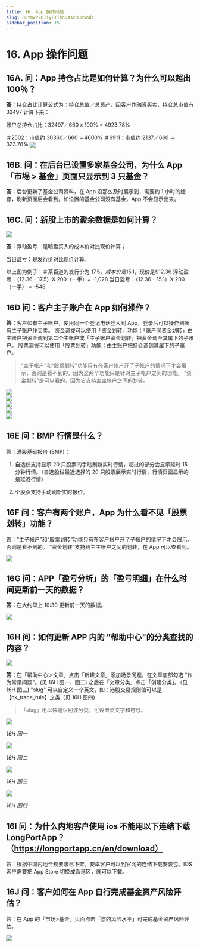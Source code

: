 ```yaml
---
title: 16. App 操作问题
slug: BuYmwP261iyFTiknDAscRHaSndc
sidebar_position: 15
---
```



# 16. App 操作问题

## 16A. 问：App 持仓占比是如何计算？为什么可以超出 100％？

<b>答：</b>持仓占比计算公式为：持仓总值／总资产，因客户作融资买卖，持仓总市值有 32497 计算下来：

账户总持仓占比：32497／660 x 100% = 4923.78%   

＃2502：市值约 30360／660 ＝4600%
＃6911：市值约 2137／660 ＝ 323.78% 
<img src="/assets/CF2Jb0wfDocCdkxP5q7cIGotn2b.png" src-width="652" src-height="1134" align="center"/>
## 16B. 问：在后台已设置多家基金公司，为什么 App「市埸 &gt; 基金」页面只显示到 3 只基金？
<b>答：</b>后台更新了基金公司资料，在 App 没那么及时展示到，需要约 1 小时的缓存，刷新页面后会看到。如设置的基金公司没有基金，App 不会显示出来。

## 16C. 问：新股上市的盈余数据是如何计算？

<img src="/assets/RhmZbOdCboBpIUxrQH6ct16Pn2d.png" src-width="1305" src-height="884" align="center"/>

<b>答：</b>浮动盈亏：是暗盘买入的成本价对比现价计算；

当日盈亏：是发行价对比现价计算。

以上图为例子：＃茶百道的发行价为 $17.5，成本价是$15.1，现价是$12.36
浮动盈亏：（12.36 - 17.5）X 200（一手）= -1,028
当日盈亏：（12.36 - 15.1）X 200（一手） = -548

## 16D 问：客户主子账户在 App 如何操作？

<b>答：</b>客户如有主子账户，使用同一个登记电话登入到 App，登录后可以操作到所有主子账户作买卖。
资金调拨可以使用「资金划转」功能：「账户间资金划转」由主账户把资金调到第二个主账户或「主子账户资金划转」把资金调至其属下的子账户。
股票调拨可以使用「股票划转」功能：由主账户把持仓调到其属下的子账户。


> “主子帐户”和“股票划转”功能只有在客户帐户开了子帐户的情况下才会展示，否则是看不到的，因为这两个功能只是针对主子帐户之间的功能。 
“资金划转”是可以看的，因为它支持主主帐户之间的划转。

<div class="flex gap-3 columns-5" column-size="5">
<div class="w-[20%]" width-ratio="20">
<img src="/assets/Y6uQbkVuBotBlCxFa6Qc3Vy3njd.png" src-width="634" src-height="1334" align="center"/>
</div>
<div class="w-[20%]" width-ratio="20">
<img src="/assets/HIlabLo25oqyVTxe5ESceSWYn0g.png" src-width="642" src-height="1344" align="center"/>
</div>
<div class="w-[20%]" width-ratio="20">
<img src="/assets/Skj6bmdW4oClJnxOWJrcHqVJnaf.png" src-width="642" src-height="1338" align="center"/>
</div>
<div class="w-[18%]" width-ratio="18">
<img src="/assets/Qnz0bRSQFoMA1ZxkEMPcStC9nXc.png" src-width="590" src-height="1324" align="center"/>
</div>
<div class="w-[20%]" width-ratio="20">
<img src="/assets/RBPAbX4i4oI2aTxrXa2cEEzCnXg.png" src-width="638" src-height="1330" align="center"/>
</div>
</div>

## 16E 问：BMP 行情是什么？

答：港股基础报价 (BMP)：

1. 自选仅支持显示 20 只股票的手动刷新实时行情，超过的部分会显示延时 15 分钟行情。（自选股栏最近选择的 20 只股票展示实时行情，行情页面显示的是延迟行情）

2. 个股页支持手动刷新实时报价。

## 16F 问：客户有两个账户，App 为什么看不见「股票划转」功能？

答：“主子帐户”和“股票划转”功能只有在客户帐户开了子帐户的情况下才会展示，否则是看不到的。
“资金划转”支持到主主帐户之间的划转，在 App 可以查看到。

<img src="/assets/WJsibqUIoo8EPox4skwcXKVqnSd.png" src-width="716" src-height="1382" align="center"/>

## 16G 问：APP「盈亏分析」的「盈亏明细」在什么时间更新前一天的数据？

<b>答：</b>在大约早上 10:30 更新前一天的数据。

<img src="/assets/MfKubNAyRosAPIxDwBIcnKyvnVg.png" src-width="734" src-height="1464" align="center"/>

## 16H 问：如何更新 APP 内的 "帮助中心"的分类查找的内容？

<img src="/assets/XU6ZbZ7kDo4nydx7SZEcA5Hhnvb.png" src-width="618" src-height="1366" align="center"/>

<b>答：</b>在「帮助中心＞文章」点击「新建文章」添加场景问题，在文章底部勾选 "作为常见问题"。(见 16H 图一、图二)
之后在「文章分类」点击「创建分类」。（见 16H 图三) 
"slug" 可以自定义一个英文，如：港股交易规则值可以是【hk_trade_rule】之类（见 16H 图四)

> 「slug」用以快速识别该分类，可设置英文字和符号。

<img src="/assets/HAZbb50yMoqsGExIXamcpBkwnAc.png" src-width="2710" src-height="740" align="center"/>

<em>16H 图一</em>

<img src="/assets/OzHbbdIiXoNpAJxGpNWcROAhnpe.png" src-width="2416" src-height="1408" align="center"/>

<em>16H 图二</em>

<img src="/assets/QCB7bTiwpoHieqx1GfWcQwsEn4f.png" src-width="2708" src-height="662" align="center"/>

<em>16H 图三</em>

<img src="/assets/Lsb0bGYm2oWND6x278lcKUCynZc.png" src-width="2700" src-height="786" align="center"/>

<em>16H 图四</em>

## 16I 问：为什么内地客户使用 ios 不能用以下连结下载 LongPortApp？（https://longportapp.cn/en/download）

答：根据中国内地合规要求已下架。安卓客户可以到官网的连结下载安装包。IOS 客户需要把 App Store 切换成香港区，就可以下载。

## 16J 问：客户如何在 App 自行完成基金资产风险评估？

答：在 App 的「市场&gt;基金」页面点击「您的风险水平」可完成基金资产风险评估。

<img src="/assets/PbQZbawv7oR886xkR9QcO2wunBg.png" src-width="714" src-height="1426" align="center"/>

